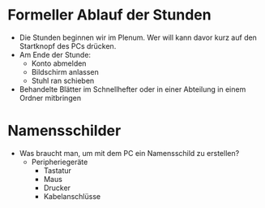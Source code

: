 # Formeller Ablauf der Stunden

* Die Stunden beginnen wir im Plenum. Wer will kann davor kurz auf den Startknopf des PCs drücken.
* Am Ende der Stunde:
    * Konto abmelden
    * Bildschirm anlassen
    * Stuhl ran schieben
* Behandelte Blätter im Schnellhefter oder in einer Abteilung in einem Ordner mitbringen

# Namensschilder
* Was braucht man, um mit dem PC ein Namensschild zu erstellen?
    * Peripheriegeräte
        * Tastatur
        * Maus
        * Drucker
        * Kabelanschlüsse
